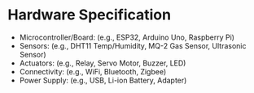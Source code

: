 # Hardware Specification

- Microcontroller/Board: (e.g., ESP32, Arduino Uno, Raspberry Pi)
- Sensors: (e.g., DHT11 Temp/Humidity, MQ-2 Gas Sensor, Ultrasonic Sensor)
- Actuators: (e.g., Relay, Servo Motor, Buzzer, LED)
- Connectivity: (e.g., WiFi, Bluetooth, Zigbee)
- Power Supply: (e.g., USB, Li-ion Battery, Adapter)
